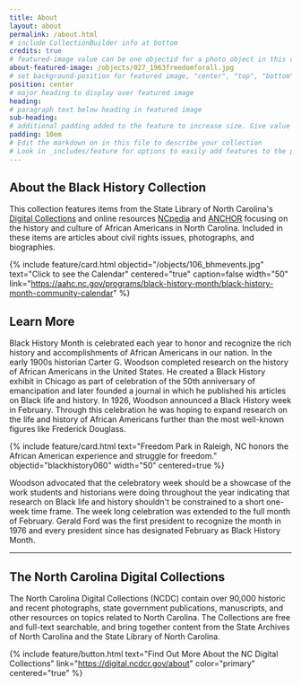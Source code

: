 ```yaml
---
title: About
layout: about
permalink: /about.html
# include CollectionBuilder info at bottom
credits: true
# featured-image value can be one objectid for a photo object in this collection, a relative path to an image in this project, or a full url to any image. If left blank, no featured image will appear at top of About page.
about-featured-image: /objects/027_1963freedomforall.jpg
# set background-position for featured image, "center", "top", "bottom"
position: center
# major heading to display over featured image
heading: 
# paragraph text below heading in featured image
sub-heading: 
# additional padding added to the feature to increase size. Give value in em or px, e.g. "5em".
padding: 10em
# Edit the markdown on in this file to describe your collection
# Look in _includes/feature for options to easily add features to the page
---
```


## About the Black History Collection

This collection features items from the State Library of North Carolina's [Digital Collections](https://digital.ncdcr.gov/) and online resources [NCpedia](https://ncpedia.org/) and [ANCHOR](https://ncpedia.org/anchor/anchor) focusing on the history and culture of African Americans in North Carolina. Included in these items are articles about civil rights issues, photographs, and biographies.

{% include feature/card.html objectid="/objects/106_bhmevents.jpg" text="Click to see the Calendar" centered="true" caption=false width="50" link="https://aahc.nc.gov/programs/black-history-month/black-history-month-community-calendar" %}
## Learn More

Black History Month is celebrated each year to honor and recognize the rich history and accomplishments of African Americans in our nation. In the early 1900s historian Carter G. Woodson completed research on the history of African Americans in the United States.  He created a Black History exhibit in Chicago as part of celebration of the 50th anniversary of emancipation and later founded a journal in which he published his articles on Black life and history. In 1926, Woodson announced a Black History week in February. Through this celebration he was hoping to expand research on the life and history of African Americans further than the most well-known figures like Frederick Douglass.   

{% include feature/card.html text="Freedom Park in Raleigh, NC honors the African American experience and struggle for freedom." objectid="blackhistory060" width="50" centered=true %}

Woodson advocated that the celebratory week should be a showcase of the work students and historians were doing throughout the year indicating that research on Black life and history shouldn't be constrained to a short one-week time frame.  The week long celebration was extended to the full month of February. Gerald Ford was the first president to recognize the month in 1976 and every president since has designated February as Black History Month.

---------------------------------------------------------------------------------------
## The North Carolina Digital Collections
The North Carolina Digital Collections (NCDC) contain over 90,000 historic and recent photographs, state government publications, manuscripts, and other resources on topics related to North Carolina.  The Collections are free and full-text searchable, and bring together content from the State Archives of North Carolina and the State Library of North Carolina.

{% include feature/button.html text="Find Out More About the NC Digital Collections" link="https://digital.ncdcr.gov/about" color="primary" centered="true" %}